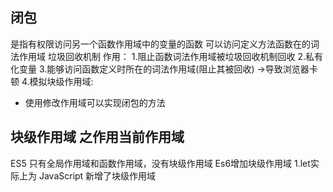   ## 闭包 
是指有权限访问另一个函数作用域中的变量的函数 
  可以访问定义方法函数在的词法作用域
  垃圾回收机制
作用：   1.阻止函数词法作用域被垃圾回收机制回收
        2.私有化变量 
        3.能够访问函数定义时所在的词法作用域(阻止其被回收)  ->导致浏览器卡顿
        4.模拟块级作用域: 
- 使用修改作用域可以实现闭包的方法


## 块级作用域 之作用当前作用域
 ES5 只有全局作用域和函数作用域，没有块级作用域  Es6增加块级作用域
 1.let实际上为 JavaScript 新增了块级作用域